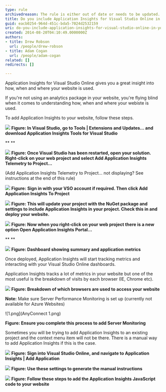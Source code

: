 ```yaml
---
type: rule
archivedreason: The rule is either out of date or needs to be updated.
title: Do you include Application Insights for Visual Studio Online in your website?
guid: eacb0254-964d-451c-bda5-7024d2532159
uri: do-you-include-application-insights-for-visual-studio-online-in-your-website
created: 2014-08-20T04:10:49.0000000Z
authors:
- title: Drew Robson
  url: /people/drew-robson
- title: Adam Cogan
  url: /people/adam-cogan
related: []
redirects: []

---
```


Application Insights for Visual Studio Online gives you a great insight into how, when and where your website is used. 
<!--endintro-->



If you're not using an analytics package in your website, you're flying blind when it comes to understanding how, when and where your webiste is used.

To add Application Insights to your website, follow these steps.

![](apin1-compressor.png)
 **Figure: In Visual Studio, go to Tools | Extensions and Updates... and download Application Insights Tools for Visual Studio**

**
**

![](apin5-compressor.png)
 **Figure: Once Visual Studio has been restarted, open your solution. Right-click on your web project and select Add Application Insights Telemetry to Project...**

(Add Application Insights Telemetry to Project... not displaying? See instructions at the end of this rule)

![](apin6-compressor.png)
 **Figure:** **Sign in with your VSO account if required. Then click Add Application Insights To Project**



![](apin7-compressor.png)
 **Figure: This will update your project with the NuGet package and settings to include Application Insights in your project. Check this in and deploy your website.**



![](apin9-compressor.png)
 **Figure: Now when you right-click on your web project there is a new option Open Application Insights Portal...**

**
**

![](apin10-compressor.png)
**Figure: Dashboard showing summary and application metrics**



Once deployed, Application Insights will start tracking metrics and interacting with your Visual Studio Online dashboards.

Application Insights tracks a lot of metrics in your website but one of the most useful is the breakdown of visits by each browser (IE, Chrome etc).

![](apin4-compressor.png)
 **Figure: Breakdown of which browsers are used to access your website**

**Note:** Make sure Server Performance Monitoring is set up (currently not available for Azure Websites)

![1.png](AnyConnect 1.png)

**Figure: Ensure you complete this process to add Server Monitoring**

Sometimes you will be trying to add Application Insights to an existing project and the context menu item will not be there. There is a manual way to add Application Insights if this is the case.

![](2014-09-05_14-49-56-compressor.png)
 **Figure: Sign into Visual Studio Online, and navigate to Application Insights | Add Application**



![](2014-09-05_14-59-06-compressor.png)
 **Figure: Use these settings to generate the manual instructions**



![](2014-09-05_15-26-32-compressor.png)
 **Figure: Follow these steps to add the Application Insights JavaScript code to your website**

